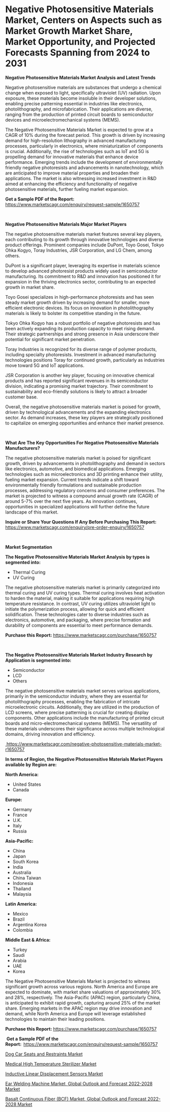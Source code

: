 <p><h1>Negative Photosensitive Materials Market, Centers on Aspects such as Market Growth Market Share, Market Opportunity, and Projected Forecasts Spanning from 2024 to 2031</h1></p><p><strong>Negative Photosensitive Materials Market Analysis and Latest Trends</strong></p>
<p><p>Negative photosensitive materials are substances that undergo a chemical change when exposed to light, specifically ultraviolet (UV) radiation. Upon exposure, these materials become insoluble in their developer solutions, enabling precise patterning essential in industries like electronics, photolithography, and microfabrication. Their applications are diverse, ranging from the production of printed circuit boards to semiconductor devices and microelectromechanical systems (MEMS).</p><p>The Negative Photosensitive Materials Market is expected to grow at a CAGR of 10% during the forecast period. This growth is driven by increasing demand for high-resolution lithography in advanced manufacturing processes, particularly in electronics, where miniaturization of components is crucial. Additionally, the rise of technologies such as IoT and 5G is propelling demand for innovative materials that enhance device performance. Emerging trends include the development of environmentally friendly negative photoresists and advancements in nanotechnology, which are anticipated to improve material properties and broaden their applications. The market is also witnessing increased investment in R&D aimed at enhancing the efficiency and functionality of negative photosensitive materials, further fueling market expansion.</p></p>
<p><strong>Get a Sample PDF of the Report:&nbsp;</strong> <a href="https://www.marketscagr.com/enquiry/request-sample/1650757?utm_campaign=1179&utm_medium=2&utm_source=Github&utm_content=ia&utm_term=12102024&utm_id=negative-photosensitive-materials">https://www.marketscagr.com/enquiry/request-sample/1650757</a></p>
<p>&nbsp;</p>
<p><strong>Negative Photosensitive Materials Major Market Players</strong></p>
<p><p>The negative photosensitive materials market features several key players, each contributing to its growth through innovative technologies and diverse product offerings. Prominent companies include DuPont, Toyo Gosei, Tokyo Ohka Kogyo, Toray Industries, JSR Corporation, and LG Chem, among others.</p><p>DuPont is a significant player, leveraging its expertise in materials science to develop advanced photoresist products widely used in semiconductor manufacturing. Its commitment to R&D and innovation has positioned it for expansion in the thriving electronics sector, contributing to an expected growth in market share.</p><p>Toyo Gosei specializes in high-performance photoresists and has seen steady market growth driven by increasing demand for smaller, more efficient electronic devices. Its focus on innovation in photolithography materials is likely to bolster its competitive standing in the future.</p><p>Tokyo Ohka Kogyo has a robust portfolio of negative photoresists and has been actively expanding its production capacity to meet rising demand. Their strategic partnerships and strong presence in Asia underscore their potential for significant market penetration.</p><p>Toray Industries is recognized for its diverse range of polymer products, including specialty photoresists. Investment in advanced manufacturing technologies positions Toray for continued growth, particularly as industries move toward 5G and IoT applications.</p><p>JSR Corporation is another key player, focusing on innovative chemical products and has reported significant revenues in its semiconductor division, indicating a promising market trajectory. Their commitment to sustainability and eco-friendly solutions is likely to attract a broader customer base.</p><p>Overall, the negative photosensitive materials market is poised for growth, driven by technological advancements and the expanding electronics sector. As demand increases, these key players are strategically positioned to capitalize on emerging opportunities and enhance their market presence.</p></p>
<p>&nbsp;</p>
<p><strong>What Are The Key Opportunities For Negative Photosensitive Materials Manufacturers?</strong></p>
<p><p>The negative photosensitive materials market is poised for significant growth, driven by advancements in photolithography and demand in sectors like electronics, automotive, and biomedical applications. Emerging technologies such as microelectronics and 3D printing enhance their utility, fueling market expansion. Current trends indicate a shift toward environmentally friendly formulations and sustainable production processes, addressing regulatory concerns and consumer preferences. The market is projected to witness a compound annual growth rate (CAGR) of around 5-7% over the next five years. As innovation continues, opportunities in specialized applications will further define the future landscape of this market.</p></p>
<p><strong>Inquire or Share Your Questions If Any Before Purchasing This Report:</strong> <a href="https://www.marketscagr.com/enquiry/pre-order-enquiry/1650757?utm_campaign=1179&utm_medium=2&utm_source=Github&utm_content=ia&utm_term=12102024&utm_id=negative-photosensitive-materials">https://www.marketscagr.com/enquiry/pre-order-enquiry/1650757</a></p>
<p>&nbsp;</p>
<p><strong>Market Segmentation</strong></p>
<p><strong>The Negative Photosensitive Materials Market Analysis by types is segmented into:</strong></p>
<p><ul><li>Thermal Curing</li><li>UV Curing</li></ul></p>
<p><p>The negative photosensitive materials market is primarily categorized into thermal curing and UV curing types. Thermal curing involves heat activation to harden the material, making it suitable for applications requiring high temperature resistance. In contrast, UV curing utilizes ultraviolet light to initiate the polymerization process, allowing for quick and efficient solidification. These technologies cater to diverse industries such as electronics, automotive, and packaging, where precise formation and durability of components are essential to meet performance demands.</p></p>
<p><strong>Purchase this Report:&nbsp;</strong><a href="https://www.marketscagr.com/purchase/1650757?utm_campaign=1179&utm_medium=2&utm_source=Github&utm_content=ia&utm_term=12102024&utm_id=negative-photosensitive-materials">https://www.marketscagr.com/purchase/1650757</a></p>
<p>&nbsp;</p>
<p><strong>The Negative Photosensitive Materials Market Industry Research by Application is segmented into:</strong></p>
<p><ul><li>Semiconductor</li><li>LCD</li><li>Others</li></ul></p>
<p><p>The negative photosensitive materials market serves various applications, primarily in the semiconductor industry, where they are essential for photolithography processes, enabling the fabrication of intricate microelectronic circuits. Additionally, they are utilized in the production of LCD screens, where precise patterning is crucial for creating display components. Other applications include the manufacturing of printed circuit boards and micro-electromechanical systems (MEMS). The versatility of these materials underscores their significance across multiple technological domains, driving innovation and efficiency.</p></p>
<p><a href="https://www.marketscagr.com/negative-photosensitive-materials-market-r1650757?utm_campaign=1179&utm_medium=2&utm_source=Github&utm_content=ia&utm_term=12102024&utm_id=negative-photosensitive-materials">&nbsp;https://www.marketscagr.com/negative-photosensitive-materials-market-r1650757</a></p>
<p><strong>In terms of Region, the Negative Photosensitive Materials Market Players available by Region are:</strong></p>
<p>
    <p> <strong> North America: </strong>
        <ul>
            <li>United States</li>
            <li>Canada</li>
        </ul>
        </p> 
    <p> <strong> Europe: </strong>
        <ul>
            <li>Germany</li>
            <li>France</li>
            <li>U.K.</li>
            <li>Italy</li>
            <li>Russia</li>
        </ul>
        </p> 
    <p> <strong> Asia-Pacific: </strong>
        <ul>
            <li>China</li>
            <li>Japan</li>
            <li>South Korea</li>
            <li>India</li>
            <li>Australia</li>
            <li>China Taiwan</li>
            <li>Indonesia</li>
            <li>Thailand</li>
            <li>Malaysia</li>
        </ul>
        </p> 
    <p> <strong> Latin America: </strong>
        <ul>
            <li>Mexico</li>
            <li>Brazil</li>
            <li>Argentina Korea</li>
            <li>Colombia</li>
        </ul>
        </p> 
    <p> <strong> Middle East & Africa: </strong>
        <ul>
            <li>Turkey</li>
            <li>Saudi</li>
            <li>Arabia</li>
            <li>UAE</li>
            <li>Korea</li>
        </ul>
    </p>
    </p>
<p><p>The Negative Photosensitive Materials Market is projected to witness significant growth across various regions. North America and Europe are expected to dominate, with market share valuations of approximately 30% and 28%, respectively. The Asia-Pacific (APAC) region, particularly China, is anticipated to exhibit rapid growth, capturing around 25% of the market share. Emerging markets in the APAC region may drive innovation and demand, while North America and Europe will leverage established technologies to maintain their leading positions.</p></p>
<p><strong>Purchase this Report: </strong><a href="https://www.marketscagr.com/purchase/1650757?utm_campaign=1179&utm_medium=2&utm_source=Github&utm_content=ia&utm_term=12102024&utm_id=negative-photosensitive-materials">https://www.marketscagr.com/purchase/1650757</a></p>
<p>&nbsp;<strong>Get a Sample PDF of the Report:&nbsp;&nbsp;</strong><a href="https://www.marketscagr.com/enquiry/request-sample/1650757?utm_campaign=1179&utm_medium=2&utm_source=Github&utm_content=ia&utm_term=12102024&utm_id=negative-photosensitive-materials">https://www.marketscagr.com/enquiry/request-sample/1650757</a></p>
<p><strong></strong></p>
<p><p><a href="https://www.linkedin.com/pulse/dog-car-seats-restraints-market-segmentation-geographical-wn76e?utm_campaign=1179&utm_medium=2&utm_source=Github&utm_content=ia&utm_term=12102024&utm_id=negative-photosensitive-materials">Dog Car Seats and Restraints Market</a></p><p><a href="https://www.linkedin.com/pulse/strategic-roadmap-success-global-medical-high-temperature-gbize?utm_campaign=1179&utm_medium=2&utm_source=Github&utm_content=ia&utm_term=12102024&utm_id=negative-photosensitive-materials">Medical High Temperature Sterilizer Market</a></p><p><a href="https://www.linkedin.com/pulse/in-depth-analysis-global-inductive-linear-displacement-mvnre?utm_campaign=1179&utm_medium=2&utm_source=Github&utm_content=ia&utm_term=12102024&utm_id=negative-photosensitive-materials">Inductive Linear Displacement Sensors Market</a></p><p><a href="https://github.com/DorinaOsmani364/Market-Research-Report-List-1/blob/main/ear-welding-machine-market-global-outlook-and-forecast-2022-2028-market.md?utm_campaign=1179&utm_medium=2&utm_source=Github&utm_content=ia&utm_term=12102024&utm_id=negative-photosensitive-materials">Ear Welding Machine Market, Global Outlook and Forecast 2022-2028 Market</a></p><p><a href="https://github.com/Armeladukagjini693/Market-Research-Report-List-1/blob/main/basalt-continuous-fiber-bcf-market-global-outlook-and-forecast-2022-2028-market.md?utm_campaign=1179&utm_medium=2&utm_source=Github&utm_content=ia&utm_term=12102024&utm_id=negative-photosensitive-materials">Basalt Continuous Fiber (BCF) Market, Global Outlook and Forecast 2022-2028 Market</a></p></p>